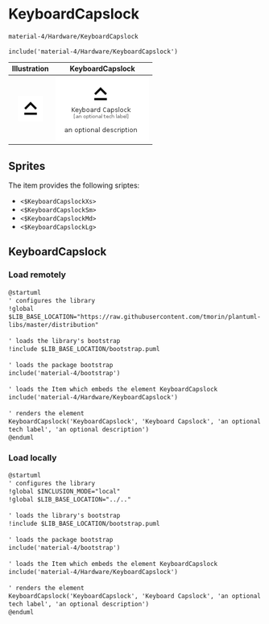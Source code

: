 # KeyboardCapslock


```text
material-4/Hardware/KeyboardCapslock
```

```text
include('material-4/Hardware/KeyboardCapslock')
```



| Illustration | KeyboardCapslock |
| :---: | :---: |
| ![illustration for Illustration](../../material-4/Hardware/KeyboardCapslock.png) | ![illustration for KeyboardCapslock](../../material-4/Hardware/KeyboardCapslock.Local.png) |



## Sprites
The item provides the following sriptes:

- `<$KeyboardCapslockXs>`
- `<$KeyboardCapslockSm>`
- `<$KeyboardCapslockMd>`
- `<$KeyboardCapslockLg>`





## KeyboardCapslock

### Load remotely
```plantuml
@startuml
' configures the library
!global $LIB_BASE_LOCATION="https://raw.githubusercontent.com/tmorin/plantuml-libs/master/distribution"

' loads the library's bootstrap
!include $LIB_BASE_LOCATION/bootstrap.puml

' loads the package bootstrap
include('material-4/bootstrap')

' loads the Item which embeds the element KeyboardCapslock
include('material-4/Hardware/KeyboardCapslock')

' renders the element
KeyboardCapslock('KeyboardCapslock', 'Keyboard Capslock', 'an optional tech label', 'an optional description')
@enduml
```

### Load locally
```plantuml
@startuml
' configures the library
!global $INCLUSION_MODE="local"
!global $LIB_BASE_LOCATION="../.."

' loads the library's bootstrap
!include $LIB_BASE_LOCATION/bootstrap.puml

' loads the package bootstrap
include('material-4/bootstrap')

' loads the Item which embeds the element KeyboardCapslock
include('material-4/Hardware/KeyboardCapslock')

' renders the element
KeyboardCapslock('KeyboardCapslock', 'Keyboard Capslock', 'an optional tech label', 'an optional description')
@enduml
```

